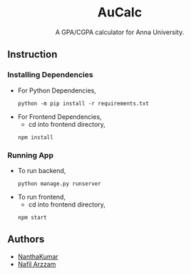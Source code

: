 <p align="center">
    <h1 align="center">AuCalc</h1>
    <p align="center">A GPA/CGPA calculator for Anna University.</p>
</p>

## Instruction

### Installing Dependencies

- For Python Dependencies,
  ```
  python -m pip install -r requirements.txt
  ```
- For Frontend Dependencies,
  - cd into frontend directory,
  ```
  npm install
  ```

### Running App
- To run backend,
  ```
  python manage.py runserver
  ```
- To run frontend,
  - cd into frontend directory,
  ```
  npm start
  ```

## Authors
 - [NanthaKumar](https://github.com/nknantha)
 - [Nafil Arzzam](https://github.com/Arzzam)
